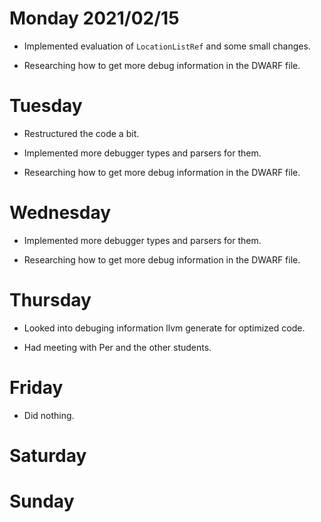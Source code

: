 # Monday 2021/02/15
* Implemented evaluation of `LocationListRef` and some small changes.

* Researching how to get more debug information in the DWARF file.


# Tuesday
* Restructured the code a bit.

* Implemented more debugger types and parsers for them.

* Researching how to get more debug information in the DWARF file.


# Wednesday
* Implemented more debugger types and parsers for them.

* Researching how to get more debug information in the DWARF file.


# Thursday
* Looked into debuging information llvm generate for optimized code.

* Had meeting with Per and the other students.


# Friday
* Did nothing.


# Saturday

# Sunday

